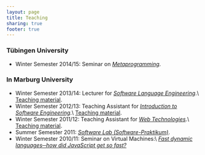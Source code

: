 ```yaml
---
layout: page
title: Teaching
sharing: true
footer: true
---
```


### Tübingen University

* Winter Semester 2014/15: Seminar on
  [*Metaprogramming*](http://ps-mr.github.io/ws14-metaprogramming.html).

### In Marburg University

* Winter Semester 2013/14: Lecturer for [*Software Language Engineering*](http://www.uni-marburg.de/fb12/ps/teaching/ws13/sle).\\
  [Teaching material](http://www.informatik.uni-marburg.de/~pgiarrusso/teaching/eise12).
* Winter Semester 2012/13: Teaching Assistant for [*Introduction to Software Engineering*](http://www.uni-marburg.de/fb12/ps/teaching/ws12/eise).\\
  [Teaching material](http://www.informatik.uni-marburg.de/~pgiarrusso/teaching/eise12).
* Winter Semester 2011/12: Teaching Assistant for [*Web Technologies*](http://www.uni-marburg.de/fb12/ps/teaching/ws11/webtec).\\
  [Teaching material](http://www.informatik.uni-marburg.de/~pgiarrusso/teaching/webtec11).
* Summer Semester 2011: [*Software Lab (Software-Praktikum)*](http://www.uni-marburg.de/fb12/ps/teaching/ss11/swprak).
* Winter Semester 2010/11: Seminar on Virtual Machines:\\
  [*Fast dynamic languages─how did JavaScript get so fast?*](http://www.informatik.uni-marburg.de/~pgiarrusso/vm/)
